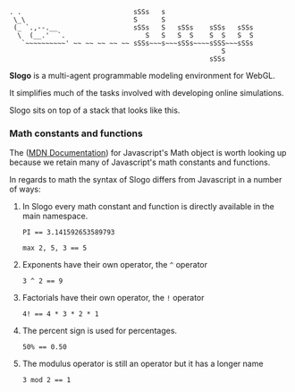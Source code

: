     . .                            sSSs   s
     \_\                           S      S
     (_ `.,--.__                   sSSs   S   sSSs    sSSs   sSSs
      \  (__.'  `.                    S   S   S  S    S  S   S  S
       `~~~~~~~~~~' ~~ ~~ ~~ ~~ ~~ sSSs~~~s~~~sSSs~~~~sSSS~~~sSSs
                                                         S
                                                      sSSs

**Slogo** is a multi-agent programmable modeling environment for WebGL.

It simplifies much of the tasks involved with developing online simulations.

Slogo sits on top of a stack that looks like this.

### Math constants and functions
The ([MDN Documentation](https://developer.mozilla.org/en/JavaScript/Reference/Global_Objects/Math))
for Javascript's Math object is worth looking up because we retain many
of Javascript's math constants and functions.

In regards to math the syntax of Slogo differs from Javascript in a
number of ways:

1. In Slogo every math constant and function is directly available in
  the main namespace.

    `PI == 3.141592653589793`

    `max 2, 5, 3 == 5`

2. Exponents have their own operator, the `^` operator

    `3 ^ 2 == 9`

3. Factorials have their own operator, the `!` operator

    `4! == 4 * 3 * 2 * 1`

4. The percent sign is used for percentages.

    `50% == 0.50`

5. The modulus operator is still an operator but it has a longer name

    `3 mod 2 == 1`